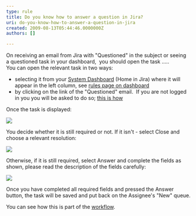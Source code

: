 ```yaml
---
type: rule
title: Do you know how to answer a question in Jira?
uri: do-you-know-how-to-answer-a-question-in-jira
created: 2009-08-13T05:44:46.0000000Z
authors: []

---
```


 On receiving an email from Jira with "Questioned" in the subject or seeing a questioned task in your dashboard,  you should open the task .....  
You can open the relevant task in two ways:

- selecting it from your [System Dashboard](http&#58;//jira.ssw.com.au/secure/Dashboard.jspa) (Home in Jira) where it will appear in the left column, see [rules page on dashboard](/Management/RulesToBetterJira/Pages/SystemDashboard.aspx)
- by clicking on the link of the "Questioned" email.  If you are not logged in you you will be asked to do so; [this is how](/Management/RulesToBetterJira/Pages/HowdoIsignintoJira.aspx)


Once the task is displayed:

![](/Management/RulesToBetterJira/PublishingImages/TaskToAnswer.png)

You decide whether it is still required or not. 
If it isn't - select Close and choose a relevant resolution:

![](/Management/RulesToBetterJira/PublishingImages/ClosingFromQuestion.png)

Otherwise, if it is still required, select Answer and complete the fields as shown, please read the description of the fields carefully:

![](/Management/RulesToBetterJira/PublishingImages/Answer.png)

Once you have completed all required fields and pressed the Answer button, the task will be saved and put back on the Assignee's "New" queue.

You can see how this is part of the [workflow](/Management/RulesToBetterJira/Pages/workflow.aspx).


